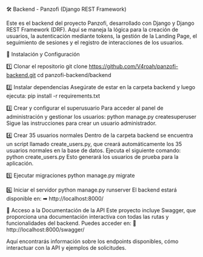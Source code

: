 🛠️ Backend - Panzofi (Django REST Framework)

Este es el backend del proyecto Panzofi, desarrollado con Django y Django REST Framework (DRF).
Aquí se maneja la lógica para la creación de usuarios, la autenticación mediante tokens, la gestión de la Landing Page, el seguimiento de sesiones y el registro de interacciones de los usuarios.

🚀 Instalación y Configuración

1️⃣ Clonar el repositorio
git clone https://github.com/V4roah/panzofi-backend.git
cd panzofi-backend/backend


2️⃣ Instalar dependencias
Asegúrate de estar en la carpeta backend y luego ejecuta:
pip install -r requirements.txt


3️⃣ Crear y configurar el superusuario
Para acceder al panel de administración y gestionar los usuarios:
python manage.py createsuperuser
Sigue las instrucciones para crear un usuario administrador.


4️⃣ Crear 35 usuarios normales
Dentro de la carpeta backend se encuentra un script llamado create_users.py, que creará automáticamente los 35 usuarios normales en la base de datos.
Ejecuta el siguiente comando:
python create_users.py
Esto generará los usuarios de prueba para la aplicación.


5️⃣ Ejecutar migraciones
python manage.py migrate


6️⃣ Iniciar el servidor
python manage.py runserver
El backend estará disponible en:
➡ http://localhost:8000/

📡 Acceso a la Documentación de la API
Este proyecto incluye Swagger, que proporciona una documentación interactiva con todas las rutas y funcionalidades del backend.
Puedes acceder en:
🔗 http://localhost:8000/swagger/

Aquí encontrarás información sobre los endpoints disponibles, cómo interactuar con la API y ejemplos de solicitudes.
